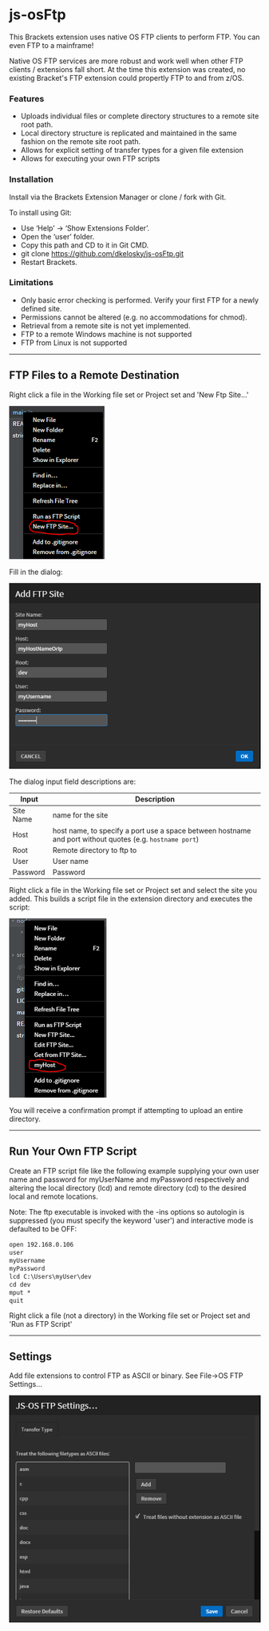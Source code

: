 # js-osFtp

This Brackets extension uses native OS FTP clients to perform FTP.  You can even FTP to a mainframe!  

Native OS FTP services are more robust and work well when other FTP clients / extensions fall short.  At the time this extension was created, no existing Bracket's FTP extension could propertly FTP to and from z/OS.

### Features
* Uploads individual files or complete directory structures to a remote site root path.  
* Local directory structure is replicated and maintained in the same fashion on the remote site root path.  
* Allows for explicit setting of transfer types for a given file extension
* Allows for executing your own FTP scripts

### Installation
Install via the Brackets Extension  Manager or clone / fork with Git.

To install using Git:
* Use ‘Help’ -> ‘Show Extensions Folder’.  
* Open the ‘user’ folder.  
* Copy this path and CD to it in Git CMD.  
* git clone https://github.com/dkelosky/js-osFtp.git
* Restart Brackets.  

### Limitations
* Only basic error checking is performed.  Verify your first FTP for a newly defined site.
* Permissions cannot be altered (e.g. no accommodations for chmod).
* Retrieval from a remote site is not yet implemented.
* FTP to a remote Windows machine is not supported
* FTP from Linux is not supported

--- 
## FTP Files to a Remote Destination

Right click a file in the Working file set or Project set and 'New Ftp Site...'

![alt text][newFtpSite]

Fill in the dialog:

![alt text][addFtpSite]

The dialog input field descriptions  are:

| Input     | Description                                                                                               |
| --------- | --------------------------------------------------------------------------------------------------------- |
| Site Name | name for the site                                                                                         |
| Host      | host name, to specify a port use a space between hostname and port without quotes (e.g. `hostname port`)  |
| Root      | Remote directory to ftp to                                                                                |
| User      | User name                                                                                                 |
| Password  | Password                                                                                                  |

Right click a file in the Working file set or Project set and select the site you added.  This builds
a script file in the extension directory and executes the script:

![alt text][runSite]

You will receive a confirmation prompt if attempting  to upload an entire directory.

---

## Run Your Own FTP Script

Create an FTP script file like the following example supplying your own user name and password for myUserName and myPassword respectively and altering the local directory (lcd) and remote directory (cd) to the desired local and remote locations.

Note: The ftp executable is invoked with the -ins options so autologin is suppressed (you must specify the keyword 'user') and interactive mode is defaulted to be OFF:

    open 192.168.0.106
    user 
    myUsername
    myPassword
    lcd C:\Users\myUser\dev
    cd dev
    mput *
    quit
  
Right click a file (not a directory) in the Working file set or Project set and 'Run as FTP Script'

---

## Settings

Add file extensions to control FTP as ASCII or binary.  See File->OS FTP Settings...

![alt text][settings]

[newFtpSite]: https://github.com/dkelosky/js-osFtp/blob/master/images/newFtpSite.PNG "New Ftp Site..."
[addFtpSite]: https://github.com/dkelosky/js-osFtp/blob/master/images/addFtpSite.PNG "Add Ftp Site"
[runSite]: https://github.com/dkelosky/js-osFtp/blob/master/images/runSite.PNG "Run Site"
[settings]: https://github.com/dkelosky/js-osFtp/blob/master/images/settings.PNG "Settings"
